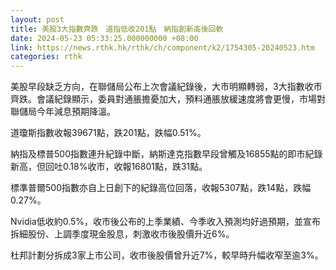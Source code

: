 ```yaml
---
layout: post
title: 美股3大指數齊跌　道指低收201點　納指創新高後回軟
date: 2024-05-23 05:33:25.000000000 +08:00
link: https://news.rthk.hk/rthk/ch/component/k2/1754305-20240523.htm
categories: rthk
---
```


美股早段缺乏方向，在聯儲局公布上次會議紀錄後，大市明顯轉弱，3大指數收市齊跌。會議紀錄顯示，委員對通脹擔憂加大，預料通脹放緩速度將會更慢，市場對聯儲局今年減息預期降溫。

道瓊斯指數收報39671點，跌201點，跌幅0.51%。

納指及標普500指數連升紀錄中斷，納斯達克指數早段曾觸及16855點的即市紀錄新高，但回吐0.18%收市，收報16801點，跌31點。

標準普爾500指數亦自上日創下的紀錄高位回落，收報5307點，跌14點，跌幅0.27%。

Nvidia低收約0.5%，收市後公布的上季業績、今季收入預測均好過預期，並宣布拆細股份、上調季度現金股息，刺激收市後股價升近6%。

杜邦計劃分拆成3家上市公司，收市後股價曾升近7%，較早時升幅收窄至逾3%。
